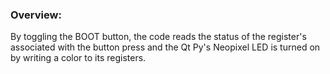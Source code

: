 ### Overview:

By toggling the BOOT button, the code reads the status of the register's associated with the button press and the Qt Py's Neopixel LED is turned on by writing a color to its registers. 
